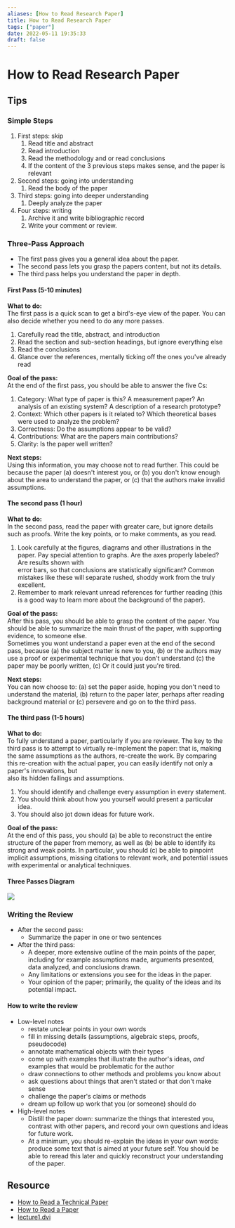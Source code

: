```yaml
---
aliases: [How to Read Research Paper]
title: How to Read Research Paper
tags: ["paper"]
date: 2022-05-11 19:35:33
draft: false
---
```


# How to Read Research Paper

## Tips

### Simple Steps

1. First steps: skip
    1. Read title and abstract
    2. Read introduction
    3. Read the methodology and or read conclusions
    4. If the content of the 3 previous steps makes sense, and the paper is relevant
2. Second steps: going into understanding
    1. Read the body of the paper
3. Third steps: going into deeper understanding
    1. Deeply analyze the paper
4. Four steps: writing
    1. Archive it and write bibliographic record
    2. Write your comment or review.

### Three-Pass Approach

- The first pass gives you a general idea about the paper.
- The second pass lets you grasp the papers content, but not its details.
- The third pass helps you understand the paper in depth.

#### First Pass (5-10 minutes)

**What to do:**  
The first pass is a quick scan to get a bird's-eye view of the paper. You can also decide whether you need to do any more passes.  

1. Carefully read the title, abstract, and introduction
2. Read the section and sub-section headings, but ignore everything else
3. Read the conclusions
4. Glance over the references, mentally ticking off the ones you've already read

**Goal of the pass:**  
At the end of the first pass, you should be able to answer the five Cs:  

1. Category: What type of paper is this? A measurement paper? An analysis of an existing system? A description of a research prototype?
2. Context: Which other papers is it related to? Which theoretical bases were used to analyze the problem?
3. Correctness: Do the assumptions appear to be valid?
4. Contributions: What are the papers main contributions?
5. Clarity: Is the paper well written?

**Next steps:**  
Using this information, you may choose not to read further. This could be because the paper (a) doesn't interest you, or (b) you don't know enough about the area to understand the paper, or (c) that the authors make invalid assumptions.  

#### The second pass (1 hour)

**What to do:**  
In the second pass, read the paper with greater care, but ignore details such as proofs. Write the key points, or to make comments, as you read.  

1. Look carefully at the figures, diagrams and other illustrations in the paper. Pay special attention to graphs. Are the axes properly labeled? Are results shown with  
error bars, so that conclusions are statistically significant? Common mistakes like these will separate rushed, shoddy work from the truly excellent.
2. Remember to mark relevant unread references for further reading (this is a good way to learn more about the background of the paper).

**Goal of the pass:**  
After this pass, you should be able to grasp the content of the paper. You should be able to summarize the main thrust of the paper, with supporting evidence, to someone else.  
Sometimes you wont understand a paper even at the end of the second pass, because (a) the subject matter is new to you, (b) or the authors may use a proof or experimental technique that you don't understand (c) the paper may be poorly written, (c) Or it could just you're tired.

**Next steps:**  
You can now choose to: (a) set the paper aside, hoping you don't need to understand the material, (b) return to the paper later, perhaps after reading background material or (c) persevere and go on to the third pass.

#### The third pass (1-5 hours)

**What to do:**  
To fully understand a paper, particularly if you are reviewer. The key to the third pass is to attempt to virtually re-implement the paper: that is, making the same assumptions as the authors, re-create the work. By comparing this re-creation with the actual paper, you can easily identify not only a paper's innovations, but  
also its hidden failings and assumptions.

1. You should identify and challenge every assumption in every statement.
2. You should think about how you yourself would present a particular idea.
3. You should also jot down ideas for future work.

**Goal of the pass:**  
At the end of this pass, you should (a) be able to reconstruct the entire structure of the paper from memory, as well as (b) be able to identify its strong and weak points. In particular, you should (c) be able to pinpoint implicit assumptions, missing citations to relevant work, and potential issues with experimental or analytical techniques.

#### Three Passes Diagram

![](https://repositorioaberto.uab.pt/bitstream/10400.2/11312/1/HOW%20TO%20READ%20A%20PAPER%20V3.drawio.png)

### Writing the Review

- After the second pass:
    - Summarize the paper in one or two sentences
- After the third pass:
    - A deeper, more extensive outline of the main points of the paper, including for example assumptions made, arguments presented, data analyzed, and conclusions drawn.  
    - Any limitations or extensions you see for the ideas in the paper.
    - Your opinion of the paper; primarily, the quality of the ideas and its potential impact.

#### How to write the review

- Low-level notes
    - restate unclear points in your own words
    - fill in missing details (assumptions, algebraic steps, proofs, pseudocode)
    - annotate mathematical objects with their types
    - come up with examples that illustrate the author's ideas, *and* examples that would be problematic for the author
    - draw connections to other methods and problems you know about
    - ask questions about things that aren't stated or that don't make sense
    - challenge the paper's claims or methods
    - dream up follow up work that you (or someone) should do
- High-level notes
    - Distill the paper down: summarize the things that interested you, contrast with other papers, and record your own questions and ideas for future work.
    - At a minimum, you should re-explain the ideas in your own words: produce some text that is aimed at your future self. You should be able to reread this later and quickly reconstruct your understanding of the paper.

## Resource

- [How to Read a Technical Paper](https://www.cs.jhu.edu/~jason/advice/how-to-read-a-paper.html)
- [How to Read a Paper](http://www.sigcomm.org/sites/default/files/ccr/papers/2007/July/1273445-1273458.pdf)
- [lecture1.dvi](https://www.eecs.harvard.edu/~michaelm/postscripts/ReadPaper.pdf)
